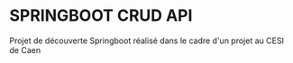 # SPRINGBOOT CRUD API
Projet de découverte Springboot réalisé dans le cadre d'un projet au CESI de Caen
